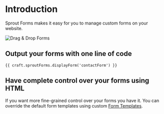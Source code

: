 # Introduction

Sprout Forms makes it easy for you to manage custom forms on your website. 

![Drag & Drop Forms]({asset:5344:url})

## Output your forms with one line of code

``` twig
{{ craft.sproutForms.displayForm('contactForm') }}
```

## Have complete control over your forms using HTML

If you want more fine-grained control over your forms you have it. You can override the default form templates using custom [Form Templates]({entry:1139:url}).
